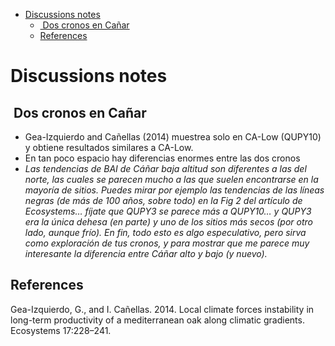 -   [Discussions notes](#discussions-notes)
    -   [ Dos cronos en Cañar](#dos-cronos-en-canar)
    -   [References](#references)

Discussions notes
=================

 Dos cronos en Cañar
--------------------

-   Gea-Izquierdo and Cañellas (2014) muestrea solo en CA-Low (QUPY10) y obtiene resultados similares a CA-Low.
-   En tan poco espacio hay diferencias enormes entre las dos cronos
-   *Las tendencias de BAI de Cáñar baja altitud son diferentes a las del norte, las cuales se parecen mucho a las que suelen encontrarse en la mayoría de sitios. Puedes mirar por ejemplo las tendencias de las líneas negras (de más de 100 años, sobre todo) en la Fig 2 del artículo de Ecosystems… fíjate que QUPY3 se parece más a QUPY10… y QUPY3 era la única dehesa (en parte) y uno de los sitios más secos (por otro lado, aunque frío). En fin, todo esto es algo especulativo, pero sirva como exploración de tus cronos, y para mostrar que me parece muy interesante la diferencia entre Cáñar alto y bajo (y nuevo).*

References
----------

Gea-Izquierdo, G., and I. Cañellas. 2014. Local climate forces instability in long-term productivity of a mediterranean oak along climatic gradients. Ecosystems 17:228–241.
